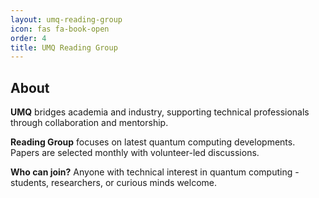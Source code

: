 ```yaml
---
layout: umq-reading-group
icon: fas fa-book-open
order: 4
title: UMQ Reading Group
---
```


## About

**UMQ** bridges academia and industry, supporting technical professionals through collaboration and mentorship.

**Reading Group** focuses on latest quantum computing developments. Papers are selected monthly with volunteer-led discussions.

**Who can join?** Anyone with technical interest in quantum computing - students, researchers, or curious minds welcome.